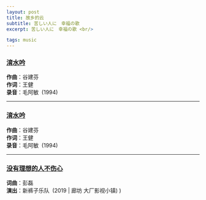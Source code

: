 ```yaml
---
layout: post
title: 故乡的云
subtitle: 苦しい人に　幸福の歌
excerpt: 苦しい人に　幸福の歌 <br/>

tags: music
---
```


### [淯水吟](https://www.youtube.com/watch?v=cwEIRqnveH8) 
**作曲**：谷建芬 <br/>
**作词**：王健 <br/>
**录音**：毛阿敏 &nbsp;(1994)

---

### [淯水吟](https://www.youtube.com/watch?v=cwEIRqnveH8) 
**作曲**：谷建芬 <br/>
**作词**：王健 <br/>
**录音**：毛阿敏 &nbsp;(1994)

---

### [没有理想的人不伤心](https://www.youtube.com/watch?v=Gr47PoP3zFw) 
**词曲**：彭磊 <br/>
**演出**：新裤子乐队 &nbsp;(2019 | 廊坊 大厂影视小镇)
)

<br/>
